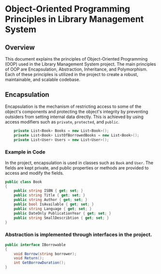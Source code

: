 # Object-Oriented Programming Principles in Library Management System

## Overview

This document explains the principles of Object-Oriented Programming (OOP) used in the Library Management System project. The main principles of OOP are Encapsulation, Abstraction, Inheritance, and Polymorphism. Each of these principles is utilized in the project to create a robust, maintainable, and scalable codebase.

## Encapsulation

Encapsulation is the mechanism of restricting access to some of the object's components and protecting the object's integrity by preventing outsiders from setting internal data directly. This is achieved by using access modifiers such as `private`, `protected`, and `public`.
```csharp
    private List<Book> Books = new List<Book>();
    private List<Book> ListOfBorrowedBooks = new List<Book>();
    private List<User> Users = new List<User>();
```
### Example in Code

In the project, encapsulation is used in classes such as `Book` and `User`. The fields are kept private, and public properties or methods are provided to access and modify the fields.

```csharp
public class Book
{
    public string ISBN { get; set; }
    public string Title { get; set; }
    public string Author { get; set; }
    public bool IsAvailable { get; set; }
    public string Language { get; set; }
    public DateOnly PublicationYear { get; set; }
    public string SmallDescribtion { get; set; }
}
```
### Abstraction is implemented through interfaces in the project.
```csharp
public interface IBorrowable
{
    void Borrow(string borrower);
    void Return();
    int GetBorrowDuration();
}
```
